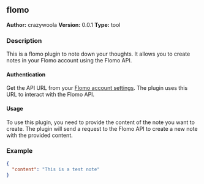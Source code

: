 ## flomo

**Author:** crazywoola
**Version:** 0.0.1
**Type:** tool

### Description

This is a flomo plugin to note down your thoughts. It allows you to create notes in your Flomo account using the Flomo API.

#### Authentication

Get the API URL from your [Flomo account settings](https://v.flomoapp.com/mine?source=incoming_webhook). The plugin uses this URL to interact with the Flomo API. 
#### Usage

To use this plugin, you need to provide the content of the note you want to create. The plugin will send a request to the Flomo API to create a new note with the provided content.
### Example

```json
{
  "content": "This is a test note"
}
```
